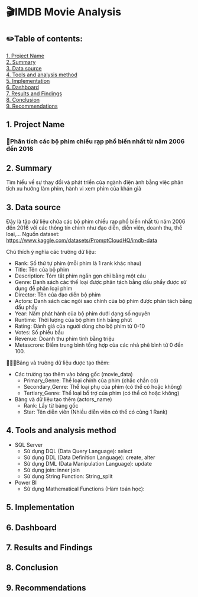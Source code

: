 # 🎬IMDB Movie Analysis

## ✏️Table of contents:
[1. Project Name](#1-project-name)  
[2. Summary](#2-summary)  
[3. Data source](#3-data-source)  
[4. Tools and analysis method](#4-tools-and-analysis-method)  
[5. Implementation](#5-implementation)  
[6. Dashboard](#6-dashboard)  
[7. Results and Findings](#7-results-and-findings)  
[8. Conclusion](#8-conclusion)  
[9. Recommendations](#9-recommendations)

## 1. Project Name  
### 📍Phân tích các bộ phim chiếu rạp phổ biến nhất từ năm 2006 đến 2016

## 2. Summary
Tìm hiểu về sự thay đổi và phát triển của ngành điện ảnh bằng việc phân tích xu hướng làm phim, hành vi xem phim của khán giả

## 3. Data source 
Đây là tập dữ liệu chứa các bộ phim chiếu rạp phổ biến nhất tù năm 2006 đến 2016 với các thông tín chính như đạo diễn, diễn viên, doanh thu, thể loại,... Nguồn dataset: https://www.kaggle.com/datasets/PromptCloudHQ/imdb-data

Chú thích ý nghĩa các trường dữ liệu:
- Rank: Số thứ tự phim (mỗi phim là 1 rank khác nhau)
- Title: Tên của bộ phim
- Description: Tóm tắt phim ngắn gọn chỉ bằng một câu
- Genre: Danh sách các thể loại được phân tách bằng dấu phẩy được sử dụng để phân loại phim
- Director: Tên của đạo diễn bộ phim
- Actors: Danh sách các ngôi sao chính của bộ phim được phân tách bằng dấu phẩy
- Year: Năm phát hành của bộ phim dưới dạng số nguyên
- Runtime: Thời lượng của bộ phim tính bằng phút 
- Rating: Đánh giá của người dùng cho bộ phim từ 0-10 
- Votes: Số phiếu bầu 
- Revenue: Doanh thu phim tính bằng triệu
- Metascrore: Điểm trung bình tổng hợp của các nhà phê bình từ 0 đến 100.

🔗🔗🔗Bảng và trường dữ liệu được tạo thêm:
- Các trường tạo thêm vào bảng gốc (movie_data)
  - Primary_Genre: Thể loại chính của phim (chắc chắn có)
  - Secondary_Genre: Thể loại phụ của phim (có thể có hoặc không)
  - Tertiary_Genre: Thể loại bổ trợ của phim (có thể có hoặc không)
- Bảng và dữ liệu tạo thêm (actors_name)
  - Rank: Lấy từ bảng gốc
  - Star: Tên diễn viên (Nhiều diễn viên có thể có cùng 1 Rank)

## 4. Tools and analysis method  
- SQL Server
  * Sử dụng DQL (Data Query Language): select
  * Sử dụng DDL (Data Definition Language): create, alter
  * Sử dụng DML (Data Manipulation Language): update
  * Sử dụng join: inner join
  * Sử dụng String Function: String_split
- Power BI
  * Sử dụng Mathematical Functions (Hàm toán học):

## 5. Implementation  
 
## 6. Dashboard

## 7. Results and Findings 

## 8. Conclusion  

## 9. Recommendations
